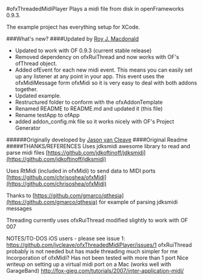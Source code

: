 #ofxThreadedMidiPlayer
Plays a midi file from disk in openFrameworks 0.9.3.

The example project has everything setup for XCode.

###What's new?
####Updated by [Roy J. Macdonald](https://github.com/roymacdonald/ofxThreadedMidiPlayer/)
* Updated to work with OF 0.9.3 (current stable release)
* Removed dependency on ofxRuiThread and now works with OF's ofThread object.
* Added ofEvent for each new midi event. This means you can easily set up any listener at any point in your app.
 This event uses the ofxMidiMessage form ofxMidi so it is very easy to deal with both addons together.
* Updated example.
* Restructured folder to conform with the ofxAddonTemplate
* Renamed README to README.md and updated it (this file)
* Rename testApp to ofApp
* added addon_config.mk file so it works nicely with OF's Project Generator



######Originally developed by [Jason van Cleave](https://github.com/jvcleave/ofxThreadedMidiPlayer/)
####Original Readme
#####THANKS/REFERENCES
Uses jdksmidi awesome library to read and parse midi files
[https://github.com/jdkoftinoff/jdksmidi](https://github.com/jdkoftinoff/jdksmidi)

Uses RtMidi (included in ofxMidi) to send data to MIDI ports
[https://github.com/chrisoshea/ofxMidi](https://github.com/chrisoshea/ofxMidi)

Thanks to [https://github.com/gmarco/qthesia](https://github.com/gmarco/qthesia) for example of parsing jdksmidi messages

Threading currently uses ofxRuiThread modified slightly to work with OF 007

NOTES/TO-DOS
iOS users - please see issue 1: https://github.com/jvcleave/ofxThreadedMidiPlayer/issues/1
ofxRuiThread probably is not needed but has made threading much simpler for me
Incorporation of ofxMidi?
Has not been tested with more than 1 port 
Nice writeup on setting up a virtual midi port on a Mac (works well with GarageBand)
http://fox-gieg.com/tutorials/2007/inter-application-midi/


